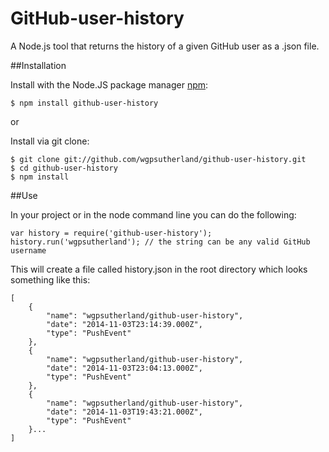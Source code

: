 # GitHub-user-history

A Node.js tool that returns the history of a given GitHub user as a .json file.

##Installation

Install with the Node.JS package manager [npm](http://npmjs.org/):

    $ npm install github-user-history

or

Install via git clone:

    $ git clone git://github.com/wgpsutherland/github-user-history.git
    $ cd github-user-history
    $ npm install

##Use

In your project or in the node command line you can do the following:

    var history = require('github-user-history');
    history.run('wgpsutherland'); // the string can be any valid GitHub username

This will create a file called history.json in the root directory which looks something like this:
    
    [
        {
            "name": "wgpsutherland/github-user-history",
            "date": "2014-11-03T23:14:39.000Z",
            "type": "PushEvent"
        },
        {
            "name": "wgpsutherland/github-user-history",
            "date": "2014-11-03T23:04:13.000Z",
            "type": "PushEvent"
        },
        {
            "name": "wgpsutherland/github-user-history",
            "date": "2014-11-03T19:43:21.000Z",
            "type": "PushEvent"
        }...
    ]
    
